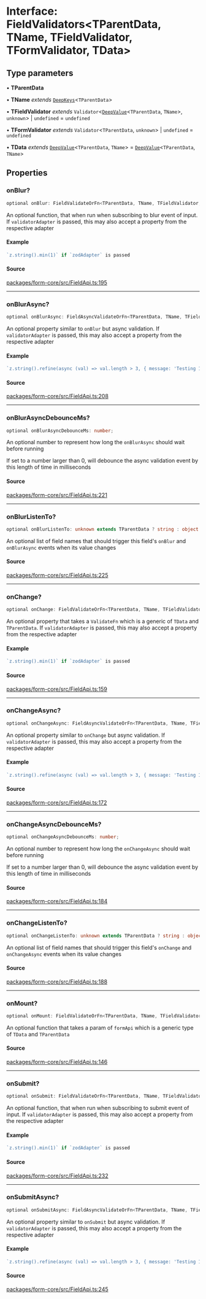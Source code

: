 # Interface: FieldValidators\<TParentData, TName, TFieldValidator, TFormValidator, TData\>

## Type parameters

• **TParentData**

• **TName** *extends* [`DeepKeys`](Type.DeepKeys.md)\<`TParentData`\>

• **TFieldValidator** *extends* `Validator`\<[`DeepValue`](Type.DeepValue.md)\<`TParentData`, `TName`\>, `unknown`\> \| `undefined` = `undefined`

• **TFormValidator** *extends* `Validator`\<`TParentData`, `unknown`\> \| `undefined` = `undefined`

• **TData** *extends* [`DeepValue`](Type.DeepValue.md)\<`TParentData`, `TName`\> = [`DeepValue`](Type.DeepValue.md)\<`TParentData`, `TName`\>

## Properties

### onBlur?

```ts
optional onBlur: FieldValidateOrFn<TParentData, TName, TFieldValidator, TFormValidator, TData>;
```

An optional function, that when run when subscribing to blur event of input.
If `validatorAdapter` is passed, this may also accept a property from the respective adapter

#### Example

```ts
`z.string().min(1)` if `zodAdapter` is passed
```

#### Source

[packages/form-core/src/FieldApi.ts:195](https://github.com/TanStack/form/blob/5aaf73c63cd794485f5bed1e917a8daa05a297dc/packages/form-core/src/FieldApi.ts#L195)

***

### onBlurAsync?

```ts
optional onBlurAsync: FieldAsyncValidateOrFn<TParentData, TName, TFieldValidator, TFormValidator, TData>;
```

An optional property similar to `onBlur` but async validation. If `validatorAdapter`
is passed, this may also accept a property from the respective adapter

#### Example

```ts
`z.string().refine(async (val) => val.length > 3, { message: 'Testing 123' })` if `zodAdapter` is passed
```

#### Source

[packages/form-core/src/FieldApi.ts:208](https://github.com/TanStack/form/blob/5aaf73c63cd794485f5bed1e917a8daa05a297dc/packages/form-core/src/FieldApi.ts#L208)

***

### onBlurAsyncDebounceMs?

```ts
optional onBlurAsyncDebounceMs: number;
```

An optional number to represent how long the `onBlurAsync` should wait before running

If set to a number larger than 0, will debounce the async validation event by this length of time in milliseconds

#### Source

[packages/form-core/src/FieldApi.ts:221](https://github.com/TanStack/form/blob/5aaf73c63cd794485f5bed1e917a8daa05a297dc/packages/form-core/src/FieldApi.ts#L221)

***

### onBlurListenTo?

```ts
optional onBlurListenTo: unknown extends TParentData ? string : object extends TParentData ? string : TParentData extends readonly any[] & IsTuple<TParentData> ? PrefixTupleAccessor<TParentData<TParentData>, AllowedIndexes<TParentData<TParentData>, never>, []> : TParentData extends any[] ? PrefixArrayAccessor<TParentData<TParentData>, [any]> : TParentData extends Date ? never : TParentData extends object ? PrefixObjectAccessor<TParentData<TParentData>, []> : TParentData extends string | number | bigint | boolean ? "" : never[];
```

An optional list of field names that should trigger this field's `onBlur` and `onBlurAsync` events when its value changes

#### Source

[packages/form-core/src/FieldApi.ts:225](https://github.com/TanStack/form/blob/5aaf73c63cd794485f5bed1e917a8daa05a297dc/packages/form-core/src/FieldApi.ts#L225)

***

### onChange?

```ts
optional onChange: FieldValidateOrFn<TParentData, TName, TFieldValidator, TFormValidator, TData>;
```

An optional property that takes a `ValidateFn` which is a generic of `TData` and `TParentData`.
If `validatorAdapter` is passed, this may also accept a property from the respective adapter

#### Example

```ts
`z.string().min(1)` if `zodAdapter` is passed
```

#### Source

[packages/form-core/src/FieldApi.ts:159](https://github.com/TanStack/form/blob/5aaf73c63cd794485f5bed1e917a8daa05a297dc/packages/form-core/src/FieldApi.ts#L159)

***

### onChangeAsync?

```ts
optional onChangeAsync: FieldAsyncValidateOrFn<TParentData, TName, TFieldValidator, TFormValidator, TData>;
```

An optional property similar to `onChange` but async validation. If `validatorAdapter`
is passed, this may also accept a property from the respective adapter

#### Example

```ts
`z.string().refine(async (val) => val.length > 3, { message: 'Testing 123' })` if `zodAdapter` is passed
```

#### Source

[packages/form-core/src/FieldApi.ts:172](https://github.com/TanStack/form/blob/5aaf73c63cd794485f5bed1e917a8daa05a297dc/packages/form-core/src/FieldApi.ts#L172)

***

### onChangeAsyncDebounceMs?

```ts
optional onChangeAsyncDebounceMs: number;
```

An optional number to represent how long the `onChangeAsync` should wait before running

If set to a number larger than 0, will debounce the async validation event by this length of time in milliseconds

#### Source

[packages/form-core/src/FieldApi.ts:184](https://github.com/TanStack/form/blob/5aaf73c63cd794485f5bed1e917a8daa05a297dc/packages/form-core/src/FieldApi.ts#L184)

***

### onChangeListenTo?

```ts
optional onChangeListenTo: unknown extends TParentData ? string : object extends TParentData ? string : TParentData extends readonly any[] & IsTuple<TParentData> ? PrefixTupleAccessor<TParentData<TParentData>, AllowedIndexes<TParentData<TParentData>, never>, []> : TParentData extends any[] ? PrefixArrayAccessor<TParentData<TParentData>, [any]> : TParentData extends Date ? never : TParentData extends object ? PrefixObjectAccessor<TParentData<TParentData>, []> : TParentData extends string | number | bigint | boolean ? "" : never[];
```

An optional list of field names that should trigger this field's `onChange` and `onChangeAsync` events when its value changes

#### Source

[packages/form-core/src/FieldApi.ts:188](https://github.com/TanStack/form/blob/5aaf73c63cd794485f5bed1e917a8daa05a297dc/packages/form-core/src/FieldApi.ts#L188)

***

### onMount?

```ts
optional onMount: FieldValidateOrFn<TParentData, TName, TFieldValidator, TFormValidator, TData>;
```

An optional function that takes a param of `formApi` which is a generic type of `TData` and `TParentData`

#### Source

[packages/form-core/src/FieldApi.ts:146](https://github.com/TanStack/form/blob/5aaf73c63cd794485f5bed1e917a8daa05a297dc/packages/form-core/src/FieldApi.ts#L146)

***

### onSubmit?

```ts
optional onSubmit: FieldValidateOrFn<TParentData, TName, TFieldValidator, TFormValidator, TData>;
```

An optional function, that when run when subscribing to submit event of input.
If `validatorAdapter` is passed, this may also accept a property from the respective adapter

#### Example

```ts
`z.string().min(1)` if `zodAdapter` is passed
```

#### Source

[packages/form-core/src/FieldApi.ts:232](https://github.com/TanStack/form/blob/5aaf73c63cd794485f5bed1e917a8daa05a297dc/packages/form-core/src/FieldApi.ts#L232)

***

### onSubmitAsync?

```ts
optional onSubmitAsync: FieldAsyncValidateOrFn<TParentData, TName, TFieldValidator, TFormValidator, TData>;
```

An optional property similar to `onSubmit` but async validation. If `validatorAdapter`
is passed, this may also accept a property from the respective adapter

#### Example

```ts
`z.string().refine(async (val) => val.length > 3, { message: 'Testing 123' })` if `zodAdapter` is passed
```

#### Source

[packages/form-core/src/FieldApi.ts:245](https://github.com/TanStack/form/blob/5aaf73c63cd794485f5bed1e917a8daa05a297dc/packages/form-core/src/FieldApi.ts#L245)
